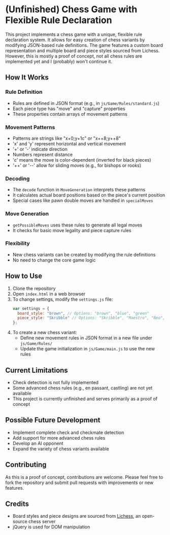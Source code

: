 # (Unfinished) Chess Game with Flexible Rule Declaration


This project implements a chess game with a unique, flexible rule declaration system. It allows for easy creation of chess variants by modifying JSON-based rule definitions. The game features a custom board representation and multiple board and piece styles sourced from Lichess. However, this is mostly a proof of concept, not all chess rules are implemented yet and I (probably) won't continue it.

## How It Works

### Rule Definition
- Rules are defined in JSON format (e.g., in `js/Game/Rules/standard.js`)
- Each piece type has "move" and "capture" properties
- These properties contain arrays of movement patterns

### Movement Patterns
- Patterns are strings like "x+0;y+1c" or "x++8;y++8"
- 'x' and 'y' represent horizontal and vertical movement
- '+' or '-' indicate direction
- Numbers represent distance
- 'c' means the move is color-dependent (inverted for black pieces)
- '++' or '--' allow for sliding moves (e.g., for bishops or rooks)

### Decoding
- The `decode` function in `MoveGeneration` interprets these patterns
- It calculates actual board positions based on the piece's current position
- Special cases like pawn double moves are handled in `specialMoves`

### Move Generation
- `getPossibleMoves` uses these rules to generate all legal moves
- It checks for basic move legality and piece capture rules

### Flexibility
- New chess variants can be created by modifying the rule definitions
- No need to change the core game logic

## How to Use

1. Clone the repository
2. Open `index.html` in a web browser
3. To change settings, modify the `settings.js` file:
   ```javascript
   var settings = {
     board_style: "brown", // Options: "brown", "blue", "green"
     piece_style: "Skribble" // Options: "Skribble", "Maestro", "Neo", "Standard"
   };
   ```
4. To create a new chess variant:
   - Define new movement rules in JSON format in a new file under `js/Game/Rules/`
   - Update the game initialization in `js/Game/main.js` to use the new rules

## Current Limitations

- Check detection is not fully implemented
- Some advanced chess rules (e.g., en passant, castling) are not yet available
- This project is currently unfinished and serves primarily as a proof of concept

## Possible Future Development

- Implement complete check and checkmate detection
- Add support for more advanced chess rules
- Develop an AI opponent
- Expand the variety of chess variants available

## Contributing

As this is a proof of concept, contributions are welcome. Please feel free to fork the repository and submit pull requests with improvements or new features.

## Credits

- Board styles and piece designs are sourced from [Lichess](https://lichess.org/), an open-source chess server
- jQuery is used for DOM manipulation